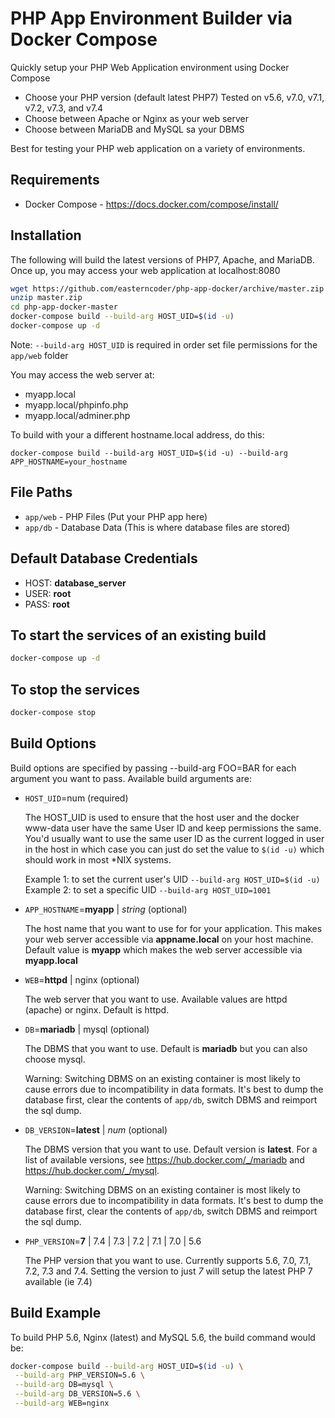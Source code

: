 # PHP App Environment Builder via Docker Compose

Quickly setup your PHP Web Application environment using Docker Compose

- Choose your PHP version (default latest PHP7) Tested on v5.6, v7.0, v7.1, v7.2, v7.3, and v7.4
- Choose between Apache or Nginx as your web server
- Choose between MariaDB and MySQL sa your DBMS

Best for testing your PHP web application on a variety of environments.

## Requirements

- Docker Compose - https://docs.docker.com/compose/install/

## Installation

The following will build the latest versions of PHP7, Apache, and MariaDB. Once up, you may access your web application at localhost:8080

```sh
wget https://github.com/easterncoder/php-app-docker/archive/master.zip
unzip master.zip
cd php-app-docker-master
docker-compose build --build-arg HOST_UID=$(id -u)
docker-compose up -d
```

Note: `--build-arg HOST_UID` is required in order set file permissions for the `app/web` folder

You may access the web server at:

- myapp.local
- myapp.local/phpinfo.php
- myapp.local/adminer.php

To build with your a different hostname.local address, do this:

```
docker-compose build --build-arg HOST_UID=$(id -u) --build-arg APP_HOSTNAME=your_hostname
```

## File Paths

- `app/web` - PHP Files (Put your PHP app here)
- `app/db` - Database Data (This is where database files are stored)

## Default Database Credentials

- HOST: **database_server**
- USER: **root**
- PASS: **root**

## To start the services of an existing build

```sh
docker-compose up -d
```

## To stop the services
```sh
docker-compose stop
```

## Build Options

Build options are specified by passing --build-arg FOO=BAR for each argument you want to pass. Available build arguments are:

- `HOST_UID`=num (required)

  The HOST_UID is used to ensure that the host user and the docker www-data user have the same User ID and keep permissions the same. You'd usually want to use the same user ID as the current logged in user in the host in which case you can just do set the value to `$(id -u)` which should work in most \*NIX systems.

  Example 1: to set the current user's UID `--build-arg HOST_UID=$(id -u)`\
  Example 2: to set a specific UID `--build-arg HOST_UID=1001`

- `APP_HOSTNAME`=**myapp** | _string_ (optional)

  The host name that you want to use for for your application. This makes your web server accessible via **appname.local** on your host machine. Default value is **myapp** which makes the web server accessible via **myapp.local**

- `WEB`=**httpd** | nginx (optional)

  The web server that you want to use. Available values are httpd (apache) or nginx. Default is httpd.

- `DB`=**mariadb** | mysql (optional)

  The DBMS that you want to use. Default is **mariadb** but you can also choose mysql.

  Warning: Switching DBMS on an existing container is most likely to cause errors due to incompatibility in data formats. It's best to dump the database first, clear the contents of `app/db`, switch DBMS and reimport the sql dump.

- `DB_VERSION`=**latest** | _num_ (optional)

  The DBMS version that you want to use. Default version is **latest**. For a list of available versions, see https://hub.docker.com/_/mariadb and https://hub.docker.com/_/mysql.

  Warning: Switching DBMS on an existing container is most likely to cause errors due to incompatibility in data formats. It's best to dump the database first, clear the contents of `app/db`, switch DBMS and reimport the sql dump.

- `PHP_VERSION`=**7** | 7.4 | 7.3 | 7.2 | 7.1 | 7.0 | 5.6

  The PHP version that you want to use. Currently supports 5.6, 7.0, 7.1, 7.2, 7.3 and 7.4. Setting the version to just *7* will setup the latest PHP 7 available (ie 7.4)


## Build Example

To build PHP 5.6, Nginx (latest) and MySQL 5.6, the build command would be:

```sh
docker-compose build --build-arg HOST_UID=$(id -u) \
 --build-arg PHP_VERSION=5.6 \
 --build-arg DB=mysql \
 --build-arg DB_VERSION=5.6 \
 --build-arg WEB=nginx
 ```



